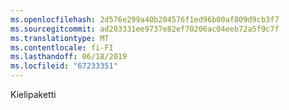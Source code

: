 ```yaml
---
ms.openlocfilehash: 2d576e299a40b204576f1ed96b00af809d9cb3f7
ms.sourcegitcommit: ad203331ee9737e82ef70206ac04eeb72a5f9c7f
ms.translationtype: MT
ms.contentlocale: fi-FI
ms.lasthandoff: 06/18/2019
ms.locfileid: "67233351"
---
```

Kielipaketti